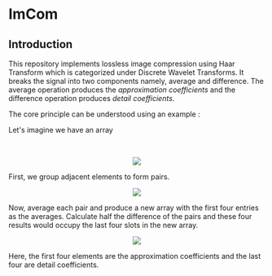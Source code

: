 # ImCom

<h2>Introduction</h2>
<p> This repository implements lossless image compression using Haar Transform which is categorized under Discrete Wavelet Transforms. It breaks the signal into two components namely, average and difference. The average operation produces the <i>approximation coefficients</i> and the difference operation produces <i>detail coefficients</i>.
</p>

<p> The core principle can be understood using an example :</p>
<p> Let's imagine we have an array </p> <br>
<p align="center"> <img src="https://render.githubusercontent.com/render/math?math=A = [1, 2, 3, 4, 5, 6, 7, 8]"></p>
<p> First, we group adjacent elements to form pairs.</p>
<p align="center"> <img src="https://render.githubusercontent.com/render/math?math=|1, 2|, |3, 4|, |5, 6|, |7, 8|"></p>
<p> Now, average each pair and produce a new array with the first four entries as the averages. Calculate half the difference of the pairs and these four results would occupy the last four slots in the new array.</p>
<p align="center"> <img src="https://render.githubusercontent.com/render/math?math=A = [+1.5, +3.5, +5.5, +7.5, -0.5, -0.5, -0.5, -0.5]"></p>
<p> Here, the first four elements are the approximation coefficients and the last four are detail coefficients.</p>
